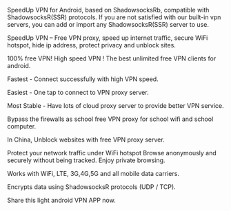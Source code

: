 <p>SpeedUp VPN for Android, based on ShadowsocksRb, compatible with ShadowsocksR(SSR) protocols. If you are not satisfied with our built-in vpn servers, you can add or import any ShadowsocksR(SSR) server to use.</p>
<p>SpeedUp VPN – Free VPN proxy, speed up internet traffic, secure WiFi hotspot, hide ip address, protect privacy and unblock sites.</p>
<p>100% free VPN! High speed VPN ! The best unlimited free VPN clients for android.</p>
<p>Fastest - Connect successfully with high VPN speed.</p>
<p>Easiest - One tap to connect to VPN proxy server.</p>
<p>Most Stable - Have lots of cloud proxy server to provide better VPN service.</p>
<p>Bypass the firewalls as school free VPN proxy for school wifi and school computer.</p>
<p>In China, Unblock websites with free VPN proxy server. </p>
<p>Protect your network traffic under WiFi hotspot Browse anonymously and securely without being tracked. Enjoy private browsing.</p>
<p>Works with WiFi, LTE, 3G,4G,5G and all mobile data carriers.</p>
<p>Encrypts data using ShadowsocksR protocols (UDP / TCP).</p>
<p>Share this light android VPN APP now.</p>
